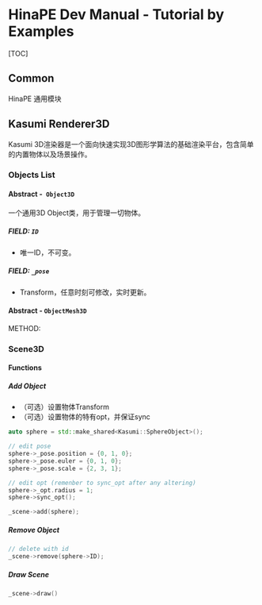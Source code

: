 # HinaPE Dev Manual - Tutorial by Examples

[TOC]

## Common

HinaPE 通用模块



## Kasumi Renderer3D

Kasumi 3D渲染器是一个面向快速实现3D图形学算法的基础渲染平台，包含简单的内置物体以及场景操作。

### Objects List

#### Abstract -` Object3D`

一个通用3D Object类，用于管理一切物体。

##### FIELD: `ID`

- 唯一ID，不可变。

##### FIELD: `_pose`

- Transform，任意时刻可修改，实时更新。

#### Abstract - `ObjectMesh3D`

METHOD: 

### Scene3D

#### Functions

##### Add Object

- （可选）设置物体Transform
- （可选）设置物体的特有opt，并保证sync

```c++
auto sphere = std::make_shared<Kasumi::SphereObject>();

// edit pose
sphere->_pose.position = {0, 1, 0};
sphere->_pose.euler = {0, 1, 0};
sphere->_pose.scale = {2, 3, 1};

// edit opt (remenber to sync_opt after any altering)
sphere->_opt.radius = 1;
sphere->sync_opt();

_scene->add(sphere);
```

##### Remove Object

```c++
// delete with id
_scene->remove(sphere->ID);
```

##### Draw Scene

```c++
_scene->draw()
```


